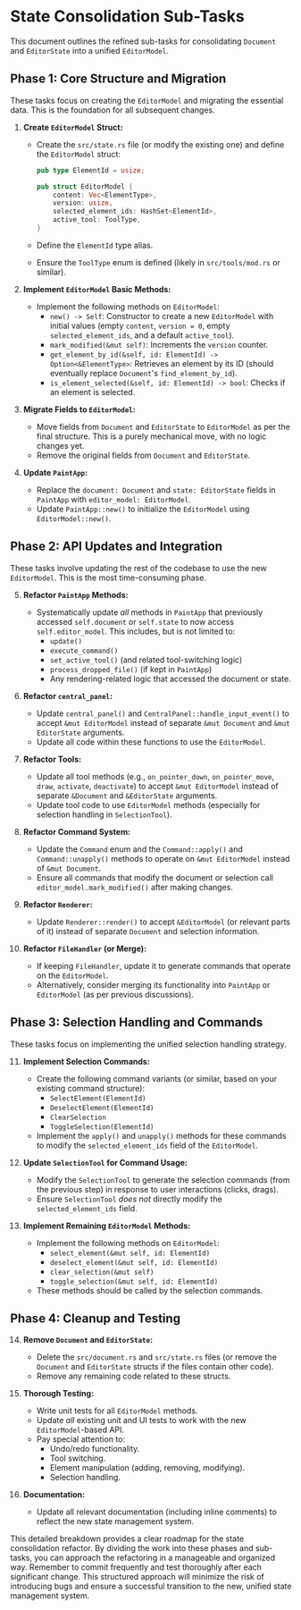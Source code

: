 # State Consolidation Sub-Tasks

This document outlines the refined sub-tasks for consolidating `Document` and `EditorState` into a unified `EditorModel`.

## Phase 1: Core Structure and Migration

These tasks focus on creating the `EditorModel` and migrating the essential data. This is the foundation for all subsequent changes.

1.  **Create `EditorModel` Struct:**

    - Create the `src/state.rs` file (or modify the existing one) and define the `EditorModel` struct:

      ```rust
      pub type ElementId = usize;

      pub struct EditorModel {
          content: Vec<ElementType>,
          version: usize,
          selected_element_ids: HashSet<ElementId>,
          active_tool: ToolType,
      }
      ```

    - Define the `ElementId` type alias.
    - Ensure the `ToolType` enum is defined (likely in `src/tools/mod.rs` or similar).

2.  **Implement `EditorModel` Basic Methods:**

    - Implement the following methods on `EditorModel`:
      - `new() -> Self`: Constructor to create a new `EditorModel` with initial values (empty `content`, `version = 0`, empty `selected_element_ids`, and a default `active_tool`).
      - `mark_modified(&mut self)`: Increments the `version` counter.
      - `get_element_by_id(&self, id: ElementId) -> Option<&ElementType>`: Retrieves an element by its ID (should eventually replace `Document`'s `find_element_by_id`).
      - `is_element_selected(&self, id: ElementId) -> bool`: Checks if an element is selected.

3.  **Migrate Fields to `EditorModel`:**

    - Move fields from `Document` and `EditorState` to `EditorModel` as per the final structure. This is a purely mechanical move, with no logic changes yet.
    - Remove the original fields from `Document` and `EditorState`.

4.  **Update `PaintApp`:**
    - Replace the `document: Document` and `state: EditorState` fields in `PaintApp` with `editor_model: EditorModel`.
    - Update `PaintApp::new()` to initialize the `EditorModel` using `EditorModel::new()`.

## Phase 2: API Updates and Integration

These tasks involve updating the rest of the codebase to use the new `EditorModel`. This is the most time-consuming phase.

5.  **Refactor `PaintApp` Methods:**

    - Systematically update _all_ methods in `PaintApp` that previously accessed `self.document` or `self.state` to now access `self.editor_model`. This includes, but is not limited to:
      - `update()`
      - `execute_command()`
      - `set_active_tool()` (and related tool-switching logic)
      - `process_dropped_file()` (if kept in `PaintApp`)
      - Any rendering-related logic that accessed the document or state.

6.  **Refactor `central_panel`:**

    - Update `central_panel()` and `CentralPanel::handle_input_event()` to accept `&mut EditorModel` instead of separate `&mut Document` and `&mut EditorState` arguments.
    - Update all code within these functions to use the `EditorModel`.

7.  **Refactor Tools:**

    - Update all tool methods (e.g., `on_pointer_down`, `on_pointer_move`, `draw`, `activate`, `deactivate`) to accept `&mut EditorModel` instead of separate `&Document` and `&EditorState` arguments.
    - Update tool code to use `EditorModel` methods (especially for selection handling in `SelectionTool`).

8.  **Refactor Command System:**

    - Update the `Command` enum and the `Command::apply()` and `Command::unapply()` methods to operate on `&mut EditorModel` instead of `&mut Document`.
    - Ensure all commands that modify the document or selection call `editor_model.mark_modified()` after making changes.

9.  **Refactor `Renderer`:**

    - Update `Renderer::render()` to accept `&EditorModel` (or relevant parts of it) instead of separate `Document` and selection information.

10. **Refactor `FileHandler` (or Merge):**
    - If keeping `FileHandler`, update it to generate commands that operate on the `EditorModel`.
    - Alternatively, consider merging its functionality into `PaintApp` or `EditorModel` (as per previous discussions).

## Phase 3: Selection Handling and Commands

These tasks focus on implementing the unified selection handling strategy.

11. **Implement Selection Commands:**

    - Create the following command variants (or similar, based on your existing command structure):
      - `SelectElement(ElementId)`
      - `DeselectElement(ElementId)`
      - `ClearSelection`
      - `ToggleSelection(ElementId)`
    - Implement the `apply()` and `unapply()` methods for these commands to modify the `selected_element_ids` field of the `EditorModel`.

12. **Update `SelectionTool` for Command Usage:**

    - Modify the `SelectionTool` to generate the selection commands (from the previous step) in response to user interactions (clicks, drags).
    - Ensure `SelectionTool` _does not_ directly modify the `selected_element_ids` field.

13. **Implement Remaining `EditorModel` Methods:**
    - Implement the following methods on `EditorModel`:
      - `select_element(&mut self, id: ElementId)`
      - `deselect_element(&mut self, id: ElementId)`
      - `clear_selection(&mut self)`
      - `toggle_selection(&mut self, id: ElementId)`
    - These methods should be called by the selection commands.

## Phase 4: Cleanup and Testing

14. **Remove `Document` and `EditorState`:**

    - Delete the `src/document.rs` and `src/state.rs` files (or remove the `Document` and `EditorState` structs if the files contain other code).
    - Remove any remaining code related to these structs.

15. **Thorough Testing:**

    - Write unit tests for all `EditorModel` methods.
    - Update _all_ existing unit and UI tests to work with the new `EditorModel`-based API.
    - Pay special attention to:
      - Undo/redo functionality.
      - Tool switching.
      - Element manipulation (adding, removing, modifying).
      - Selection handling.

16. **Documentation:**
    - Update all relevant documentation (including inline comments) to reflect the new state management system.

This detailed breakdown provides a clear roadmap for the state consolidation refactor. By dividing the work into these phases and sub-tasks, you can approach the refactoring in a manageable and organized way. Remember to commit frequently and test thoroughly after each significant change. This structured approach will minimize the risk of introducing bugs and ensure a successful transition to the new, unified state management system.
